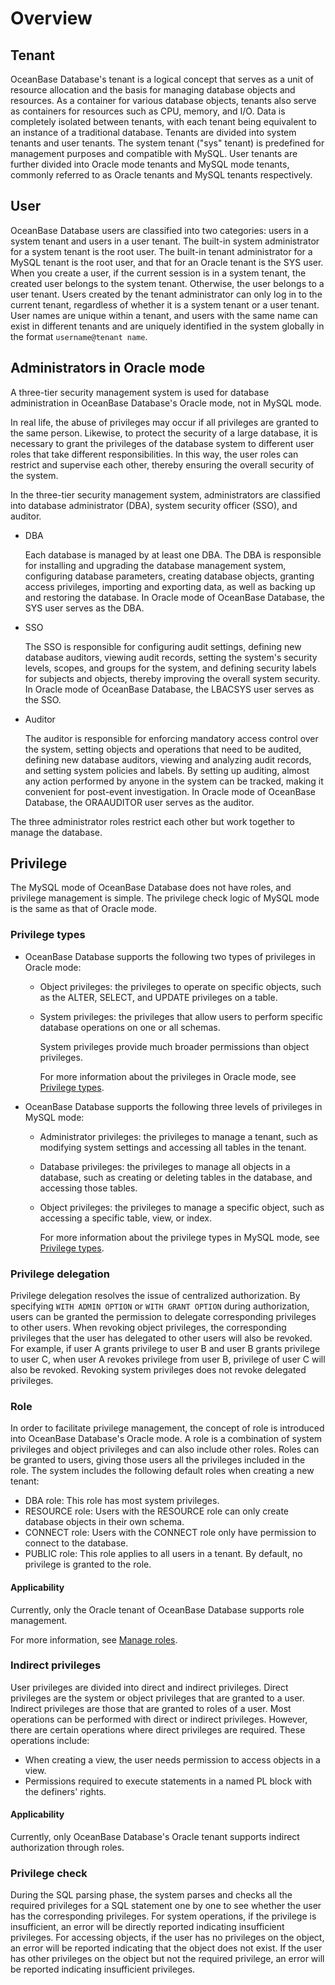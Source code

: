 
# Overview

## Tenant

OceanBase Database's tenant is a logical concept that serves as a unit of resource allocation and the basis for managing database objects and resources. As a container for various database objects, tenants also serve as containers for resources such as CPU, memory, and I/O. Data is completely isolated between tenants, with each tenant being equivalent to an instance of a traditional database. Tenants are divided into system tenants and user tenants. The system tenant ("sys" tenant) is predefined for management purposes and compatible with MySQL. User tenants are further divided into Oracle mode tenants and MySQL mode tenants, commonly referred to as Oracle tenants and MySQL tenants respectively.

## User

OceanBase Database users are classified into two categories: users in a system tenant and users in a user tenant. The built-in system administrator for a system tenant is the root user. The built-in tenant administrator for a MySQL tenant is the root user, and that for an Oracle tenant is the SYS user. When you create a user, if the current session is in a system tenant, the created user belongs to the system tenant. Otherwise, the user belongs to a user tenant. Users created by the tenant administrator can only log in to the current tenant, regardless of whether it is a system tenant or a user tenant. User names are unique within a tenant, and users with the same name can exist in different tenants and are uniquely identified in the system globally in the format `username@tenant name`.

## Administrators in Oracle mode

A three-tier security management system is used for database administration in OceanBase Database's Oracle mode, not in MySQL mode.

In real life, the abuse of privileges may occur if all privileges are granted to the same person. Likewise, to protect the security of a large database, it is necessary to grant the privileges of the database system to different user roles that take different responsibilities. In this way, the user roles can restrict and supervise each other, thereby ensuring the overall security of the system.

In the three-tier security management system, administrators are classified into database administrator (DBA), system security officer (SSO), and auditor.

* DBA

   Each database is managed by at least one DBA. The DBA is responsible for installing and upgrading the database management system, configuring database parameters, creating database objects, granting access privileges, importing and exporting data, as well as backing up and restoring the database. In Oracle mode of OceanBase Database, the SYS user serves as the DBA.

* SSO

   The SSO is responsible for configuring audit settings, defining new database auditors, viewing audit records, setting the system's security levels, scopes, and groups for the system, and defining security labels for subjects and objects, thereby improving the overall system security. In Oracle mode of OceanBase Database, the LBACSYS user serves as the SSO.

* Auditor

   The auditor is responsible for enforcing mandatory access control over the system, setting objects and operations that need to be audited, defining new database auditors, viewing and analyzing audit records, and setting system policies and labels. By setting up auditing, almost any action performed by anyone in the system can be tracked, making it convenient for post-event investigation. In Oracle mode of OceanBase Database, the ORAAUDITOR user serves as the auditor.

The three administrator roles restrict each other but work together to manage the database.

## Privilege

The MySQL mode of OceanBase Database does not have roles, and privilege management is simple. The privilege check logic of MySQL mode is the same as that of Oracle mode.

### Privilege types

* OceanBase Database supports the following two types of privileges in Oracle mode:

   * Object privileges: the privileges to operate on specific objects, such as the ALTER, SELECT, and UPDATE privileges on a table.

   * System privileges: the privileges that allow users to perform specific database operations on one or all schemas.

      System privileges provide much broader permissions than object privileges.

      For more information about the privileges in Oracle mode, see [Privilege types](3.permission-of-oracle-mode/1.permission-classification-of-oracle-mode.md).

* OceanBase Database supports the following three levels of privileges in MySQL mode:

   * Administrator privileges: the privileges to manage a tenant, such as modifying system settings and accessing all tables in the tenant.

   * Database privileges: the privileges to manage all objects in a database, such as creating or deleting tables in the database, and accessing those tables.

   * Object privileges: the privileges to manage a specific object, such as accessing a specific table, view, or index.

      For more information about the privilege types in MySQL mode, see [Privilege types](../2.user-and-permission/2.permission-of-mysql-mode/1.permission-classification-of-mysql.md).

### Privilege delegation

Privilege delegation resolves the issue of centralized authorization. By specifying `WITH ADMIN OPTION` or `WITH GRANT OPTION` during authorization, users can be granted the permission to delegate corresponding privileges to other users. When revoking object privileges, the corresponding privileges that the user has delegated to other users will also be revoked. For example, if user A grants privilege to user B and user B grants privilege to user C, when user A revokes privilege from user B, privilege of user C will also be revoked. Revoking system privileges does not revoke delegated privileges.


### Role

In order to facilitate privilege management, the concept of role is introduced into OceanBase Database's Oracle mode. A role is a combination of system privileges and object privileges and can also include other roles. Roles can be granted to users, giving those users all the privileges included in the role. The system includes the following default roles when creating a new tenant:

* DBA role: This role has most system privileges.
* RESOURCE role: Users with the RESOURCE role can only create database objects in their own schema.
* CONNECT role: Users with the CONNECT role only have permission to connect to the database.
* PUBLIC role: This role applies to all users in a tenant. By default, no privilege is granted to the role.

<main id="notice">
    <h4>Applicability</h4>
    <p>Currently, only the Oracle tenant of OceanBase Database supports role management. </p>
</main>

For more information, see [Manage roles](../2.user-and-permission/3.permission-of-oracle-mode/4.roles-of-oracle-mode.md).

### Indirect privileges

User privileges are divided into direct and indirect privileges. Direct privileges are the system or object privileges that are granted to a user. Indirect privileges are those that are granted to roles of a user. Most operations can be performed with direct or indirect privileges. However, there are certain operations where direct privileges are required. These operations include:

* When creating a view, the user needs permission to access objects in a view.
* Permissions required to execute statements in a named PL block with the definers' rights.

<main id="notice">
    <h4>Applicability</h4>
    <p>Currently, only OceanBase Database's Oracle tenant supports indirect authorization through roles. </p>
</main>

### Privilege check

During the SQL parsing phase, the system parses and checks all the required privileges for a SQL statement one by one to see whether the user has the corresponding privileges. For system operations, if the privilege is insufficient, an error will be directly reported indicating insufficient privileges. For accessing objects, if the user has no privileges on the object, an error will be reported indicating that the object does not exist. If the user has other privileges on the object but not the required privilege, an error will be reported indicating insufficient privileges.
